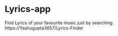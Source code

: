 # Lyrics-app
Find Lyrics of your favourite music just by searching.
https://Yashugupta3657/Lyrics-Finder
